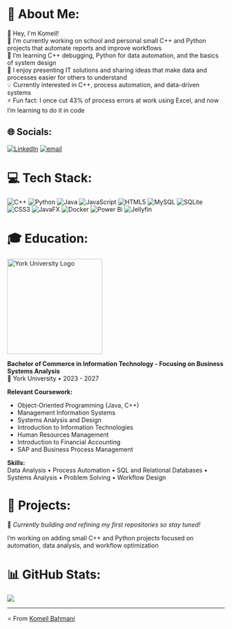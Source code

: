 # 💫 About Me:
👋 Hey, I'm Komeil!<br>
🔭 I’m currently working on school and personal small C++ and Python projects that automate reports and improve workflows <br>
🌱 I’m learning C++ debugging, Python for data automation, and the basics of system design<br>
💬 I enjoy presenting IT solutions and sharing ideas that make data and processes easier for others to understand<br> 
💡 Currently interested in C++, process automation, and data-driven systems <br>
⚡ Fun fact: I once cut 43% of process errors at work using Excel, and now I’m learning to do it in code<br>

## 🌐 Socials:
[![LinkedIn](https://img.shields.io/badge/LinkedIn-%230077B5.svg?logo=linkedin&logoColor=white)](https://linkedin.com/in/komeil-bahmani) 
[![email](https://img.shields.io/badge/Email-D14836?logo=gmail&logoColor=white)](mailto:komeil.bzt@gmail.com) 

# 💻 Tech Stack:
![C++](https://img.shields.io/badge/c++-%2300599C.svg?style=for-the-badge&logo=c%2B%2B&logoColor=white) 
![Python](https://img.shields.io/badge/python-3670A0?style=for-the-badge&logo=python&logoColor=ffdd54) 
![Java](https://img.shields.io/badge/java-%23ED8B00.svg?style=for-the-badge&logo=openjdk&logoColor=white) 
![JavaScript](https://img.shields.io/badge/javascript-%23323330.svg?style=for-the-badge&logo=javascript&logoColor=%23F7DF1E) 
![HTML5](https://img.shields.io/badge/html5-%23E34F26.svg?style=for-the-badge&logo=html5&logoColor=white) 
![MySQL](https://img.shields.io/badge/mysql-4479A1.svg?style=for-the-badge&logo=mysql&logoColor=white) 
![SQLite](https://img.shields.io/badge/sqlite-%2307405e.svg?style=for-the-badge&logo=sqlite&logoColor=white) 
![CSS3](https://img.shields.io/badge/css3-%231572B6.svg?style=for-the-badge&logo=css3&logoColor=white) 
![JavaFX](https://img.shields.io/badge/javafx-%23FF0000.svg?style=for-the-badge&logo=javafx&logoColor=white) 
![Docker](https://img.shields.io/badge/docker-%230db7ed.svg?style=for-the-badge&logo=docker&logoColor=white) 
![Power Bi](https://img.shields.io/badge/power_bi-F2C811?style=for-the-badge&logo=powerbi&logoColor=black) 
![Jellyfin](https://img.shields.io/badge/jellyfin-%23000B25.svg?style=for-the-badge&logo=Jellyfin&logoColor=00A4DC)

# 🎓 Education:

<a href="https://www.yorku.ca/">
  <img src="https://www.yorku.ca/brand/wp-content/uploads/sites/386/2023/08/UB_Logos_1.png" width="220" alt="York University Logo">
</a> 

**Bachelor of Commerce in Information Technology - Focusing on Business Systems Analysis**  
📍 York University • 2023 - 2027  

**Relevant Coursework:**  
- Object-Oriented Programming (Java, C++)  
- Management Information Systems  
- Systems Analysis and Design  
- Introduction to Information Technologies  
- Human Resources Management  
- Introduction to Financial Accounting  
- SAP and Business Process Management  

**Skills:**   
Data Analysis • Process Automation • SQL and Relational Databases • Systems Analysis • Problem Solving • Workflow Design

# 🧩 Projects:

🚧 *Currently building and refining my first repositories so stay tuned!*  

I’m working on adding small C++ and Python projects focused on automation, data analysis, and workflow optimization

# 📊 GitHub Stats:
![](https://github-readme-stats.vercel.app/api?username=komeil-b&theme=github_dark_dimmed&hide_border=false&include_all_commits=false&count_private=false)
<br>

---
⭐️ From [Komeil Bahmani](https://github.com/komeil-b)
